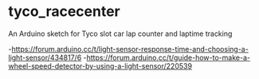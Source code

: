 # tyco_racecenter
 An Arduino sketch for Tyco slot car lap counter and laptime tracking
 
 -https://forum.arduino.cc/t/light-sensor-response-time-and-choosing-a-light-sensor/434817/6
 -https://forum.arduino.cc/t/guide-how-to-make-a-wheel-speed-detector-by-using-a-light-sensor/220539
 
